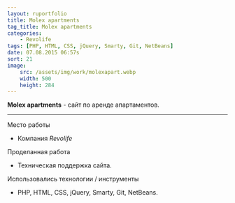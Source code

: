 ```yaml
---
layout: ruportfolio
title: Molex apartments
tag_title: Molex apartments
categories:
    - Revolife
tags: [PHP, HTML, CSS, jQuery, Smarty, Git, NetBeans]
date: 07.08.2015 06:57s
sort: 21
image: 
    src: /assets/img/work/molexapart.webp 
    width: 500
    height: 284
---
```


**Molex apartments** - сайт по аренде апартаментов.

---

Место работы

* Компания _Revolife_

Проделанная работа

* Техническая поддержка сайта.

Использовались технологии / инструменты

* PHP, HTML, CSS, jQuery, Smarty, Git, NetBeans.

